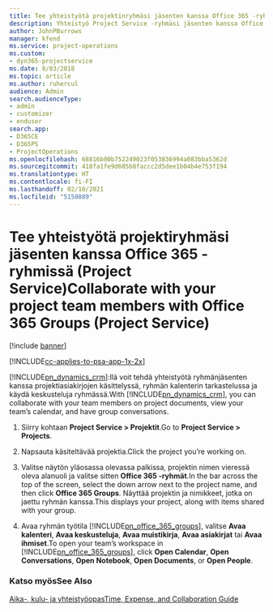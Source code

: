 ```yaml
---
title: Tee yhteistyötä projektinryhmäsi jäsenten kanssa Office 365 -ryhmissä
description: Yhteistyö Project Service -ryhmäsi jäsenten kanssa Office 365 -ryhmien kautta.
author: JohnPBurrows
manager: kfend
ms.service: project-operations
ms.custom:
- dyn365-projectservice
ms.date: 8/03/2018
ms.topic: article
ms.author: ruhercul
audience: Admin
search.audienceType:
- admin
- customizer
- enduser
search.app:
- D365CE
- D365PS
- ProjectOperations
ms.openlocfilehash: 68816b00b752249023f053836994a083bba5362d
ms.sourcegitcommit: 418fa1fe9d605b8faccc2d5dee1b04b4e753f194
ms.translationtype: HT
ms.contentlocale: fi-FI
ms.lasthandoff: 02/10/2021
ms.locfileid: "5150889"
---
```

# <a name="collaborate-with-your-project-team-members-with-office-365-groups-project-service"></a><span data-ttu-id="6bbb2-103">Tee yhteistyötä projektiryhmäsi jäsenten kanssa Office 365 -ryhmissä (Project Service)</span><span class="sxs-lookup"><span data-stu-id="6bbb2-103">Collaborate with your project team members with Office 365 Groups (Project Service)</span></span>

[!include [banner](../includes/psa-now-project-operations.md)]

[!INCLUDE[cc-applies-to-psa-app-1x-2x](../includes/cc-applies-to-psa-app-1x-2x.md)]

<span data-ttu-id="6bbb2-104">[!INCLUDE[pn_dynamics_crm](../includes/pn-dynamics-crm.md)]:llä voit tehdä yhteistyötä ryhmänjäsenten kanssa projektiasiakirjojen käsittelyssä, ryhmän kalenterin tarkastelussa ja käydä keskusteluja ryhmässä.</span><span class="sxs-lookup"><span data-stu-id="6bbb2-104">With [!INCLUDE[pn_dynamics_crm](../includes/pn-dynamics-crm.md)], you can collaborate with your team members on project documents, view your team’s calendar, and have group conversations.</span></span>  
  
1. <span data-ttu-id="6bbb2-105">Siirry kohtaan **Project Service > Projektit**.</span><span class="sxs-lookup"><span data-stu-id="6bbb2-105">Go to **Project Service > Projects**.</span></span>  
  
2. <span data-ttu-id="6bbb2-106">Napsauta käsiteltävää projektia.</span><span class="sxs-lookup"><span data-stu-id="6bbb2-106">Click the project you’re working on.</span></span>  
  
3. <span data-ttu-id="6bbb2-107">Valitse näytön yläosassa olevassa palkissa, projektin nimen vieressä oleva alanuoli ja valitse sitten **Office 365 -ryhmät**.</span><span class="sxs-lookup"><span data-stu-id="6bbb2-107">In the bar across the top of the screen, select the down arrow next to the project name, and then click **Office 365 Groups**.</span></span> <span data-ttu-id="6bbb2-108">Näyttää projektin ja nimikkeet, jotka on jaettu ryhmän kanssa.</span><span class="sxs-lookup"><span data-stu-id="6bbb2-108">This displays your project, along with items shared with your group.</span></span>  
  
4. <span data-ttu-id="6bbb2-109">Avaa ryhmän työtila [!INCLUDE[pn_office_365_groups](../includes/pn-office-365-groups.md)], valitse **Avaa kalenteri**, **Avaa keskusteluja**, **Avaa muistikirja**, **Avaa asiakirjat** tai **Avaa ihmiset**.</span><span class="sxs-lookup"><span data-stu-id="6bbb2-109">To open your team’s workspace in [!INCLUDE[pn_office_365_groups](../includes/pn-office-365-groups.md)], click **Open Calendar**, **Open Conversations**, **Open Notebook**, **Open Documents**, or **Open People**.</span></span>  
  
### <a name="see-also"></a><span data-ttu-id="6bbb2-110">Katso myös</span><span class="sxs-lookup"><span data-stu-id="6bbb2-110">See Also</span></span>  
 [<span data-ttu-id="6bbb2-111">Aika-, kulu- ja yhteistyöopas</span><span class="sxs-lookup"><span data-stu-id="6bbb2-111">Time, Expense, and Collaboration Guide</span></span>](../psa/time-expense-collaboration-guide.md)

